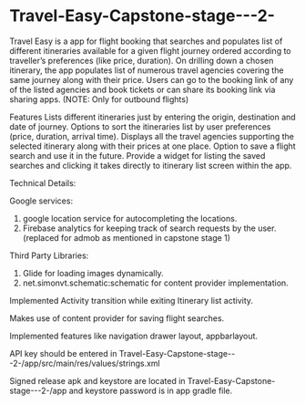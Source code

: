# Travel-Easy-Capstone-stage---2-
Travel Easy is a app for flight booking that searches and populates list of different itineraries available 
for a given flight journey ordered according to traveller’s preferences (like price, duration).
On drilling down a chosen itinerary, the app populates list of numerous travel agencies covering 
the same journey along with their price. Users can go to the booking link of any of the listed agencies
and book tickets or can share its booking link via sharing apps. 
(NOTE: Only for outbound flights)

Features
 Lists different itineraries just by entering the origin, destination and date of journey.
 Options to sort the itineraries list by user preferences (price, duration, arrival time).
 Displays all the travel agencies supporting the selected itinerary along with their prices at one place.
 Option to save a flight search and use it in the future.
 Provide a widget for listing the saved searches and clicking it takes directly to itinerary list screen within the app. 

Technical Details:

Google services:
1. google location service for autocompleting the locations.
2. Firebase analytics for keeping track of search requests by the user. (replaced for admob as mentioned in capstone stage 1)

Third Party Libraries:
1. Glide for loading images dynamically.
2. net.simonvt.schematic:schematic for content provider implementation.

Implemented Activity transition while exiting Itinerary list activity.

Makes use of content provider for saving flight searches.

Implemented features like navigation drawer layout, appbarlayout.

API key should be entered in Travel-Easy-Capstone-stage---2-/app/src/main/res/values/strings.xml 

Signed release apk and keystore are located in Travel-Easy-Capstone-stage---2-/app  and keystore password is in app gradle file.




